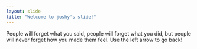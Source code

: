 ```yaml
---
layout: slide
title: "Welcome to joshy's slide!"
---
```

People will forget what you said, people will forget what you did, but people will never forget how you made them feel.
Use the left arrow to go back!

